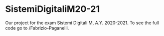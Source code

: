 # SistemiDigitaliM20-21

Our project for the exam Sistemi Digitali M, A.Y. 2020-2021. To see the full code go to /Fabrizio-Paganelli.
